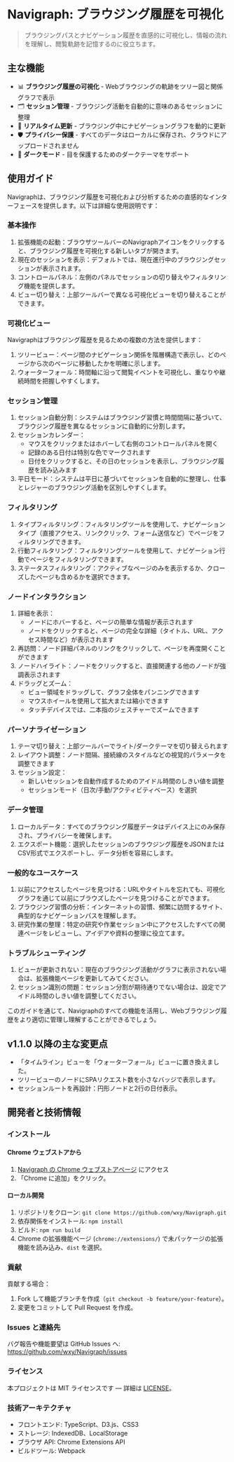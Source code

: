 Navigraph: ブラウジング履歴を可視化
===

> ブラウジングパスとナビゲーション履歴を直感的に可視化し、情報の流れを理解し、閲覧軌跡を記憶するのに役立ちます。

## 主な機能

- 📊 **ブラウジング履歴の可視化** - Webブラウジングの軌跡をツリー図と関係グラフで表示
- 🗂️ **セッション管理** - ブラウジング活動を自動的に意味のあるセッションに整理
- 🔄 **リアルタイム更新** - ブラウジング中にナビゲーショングラフを動的に更新
- 🛡️ **プライバシー保護** - すべてのデータはローカルに保存され、クラウドにアップロードされません
- 🌙 **ダークモード** - 目を保護するためのダークテーマをサポート



## 使用ガイド

Navigraphは、ブラウジング履歴を可視化および分析するための直感的なインターフェースを提供します。以下は詳細な使用説明です：

### 基本操作

1. 拡張機能の起動：ブラウザツールバーのNavigraphアイコンをクリックすると、ブラウジング履歴を可視化する新しいタブが開きます。
2. 現在のセッションを表示：デフォルトでは、現在進行中のブラウジングセッションが表示されます。
3. コントロールパネル：左側のパネルでセッションの切り替えやフィルタリング機能を提供します。
4. ビュー切り替え：上部ツールバーで異なる可視化ビューを切り替えることができます。

### 可視化ビュー

Navigraphはブラウジング履歴を見るための複数の方法を提供します：

1. ツリービュー：ページ間のナビゲーション関係を階層構造で表示し、どのページから次のページに移動したかを明確に示します。
2. ウォーターフォール：時間軸に沿って閲覧イベントを可視化し、重なりや継続時間を把握しやすくします。

### セッション管理

1. セッション自動分割：システムはブラウジング習慣と時間間隔に基づいて、ブラウジング履歴を異なるセッションに自動的に分割します。
2. セッションカレンダー：
   - マウスをクリックまたはホバーして右側のコントロールパネルを開く
   - 記録のある日付は特別な色でマークされます
   - 日付をクリックすると、その日のセッションを表示し、ブラウジング履歴を読み込みます
3. 平日モード：システムは平日に基づいてセッションを自動的に整理し、仕事とレジャーのブラウジング活動を区別しやすくします。

### フィルタリング

1. タイプフィルタリング：フィルタリングツールを使用して、ナビゲーションタイプ（直接アクセス、リンククリック、フォーム送信など）でページをフィルタリングできます。
2. 行動フィルタリング：フィルタリングツールを使用して、ナビゲーション行動でページをフィルタリングできます。
3. ステータスフィルタリング：アクティブなページのみを表示するか、クローズしたページも含めるかを選択できます。

### ノードインタラクション

1. 詳細を表示：
   - ノードにホバーすると、ページの簡単な情報が表示されます
   - ノードをクリックすると、ページの完全な詳細（タイトル、URL、アクセス時間など）が表示されます
2. 再訪問：ノード詳細パネルのリンクをクリックして、ページを再度開くことができます
3. ノードハイライト：ノードをクリックすると、直接関連する他のノードが強調表示されます
4. ドラッグとズーム：
   - ビュー領域をドラッグして、グラフ全体をパンニングできます
   - マウスホイールを使用して拡大または縮小できます
   - タッチデバイスでは、二本指のジェスチャーでズームできます

### パーソナライゼーション

1. テーマ切り替え：上部ツールバーでライト/ダークテーマを切り替えられます
2. レイアウト調整：ノード間隔、接続線のスタイルなどの視覚的パラメータを調整できます
3. セッション設定：
   - 新しいセッションを自動作成するためのアイドル時間のしきい値を調整
   - セッションモード（日次/手動/アクティビティベース）を選択

### データ管理

1. ローカルデータ：すべてのブラウジング履歴データはデバイス上にのみ保存され、プライバシーを確保します。
2. エクスポート機能：選択したセッションのブラウジング履歴をJSONまたはCSV形式でエクスポートし、データ分析を容易にします。

### 一般的なユースケース

1. 以前にアクセスしたページを見つける：URLやタイトルを忘れても、可視化グラフを通じて以前にブラウズしたページを見つけることができます。
2. ブラウジング習慣の分析：インターネットの習慣、頻繁に訪問するサイト、典型的なナビゲーションパスを理解します。
3. 研究作業の整理：特定の研究や作業セッション中にアクセスしたすべての関連ページをレビューし、アイデアや資料の整理に役立てます。

### トラブルシューティング

1. ビューが更新されない：現在のブラウジング活動がグラフに表示されない場合は、拡張機能ページを更新してみてください。
2. セッション識別の問題：セッション分割が期待通りでない場合は、設定でアイドル時間のしきい値を調整してください。

このガイドを通じて、Navigraphのすべての機能を活用し、Webブラウジング履歴をより適切に管理し理解することができるでしょう。

## v1.1.0 以降の主な変更点

- 「タイムライン」ビューを「ウォーターフォール」ビューに置き換えました。
- ツリービューのノードにSPAリクエスト数を小さなバッジで表示します。
- セッションルートを再設計：円形ノードと2行の日付表示。

## 開発者と技術情報

### インストール

#### Chrome ウェブストアから

1. [Navigraph の Chrome ウェブストアページ](https://chrome.google.com/webstore/detail/navigraph/jfjgdldpgmnhclffkkcnbhleijeopkhi) にアクセス
2. 「Chrome に追加」をクリック。

#### ローカル開発

1. リポジトリをクローン: `git clone https://github.com/wxy/Navigraph.git`
2. 依存関係をインストール: `npm install`
3. ビルド: `npm run build`
4. Chrome の拡張機能ページ (`chrome://extensions/`) で未パッケージの拡張機能を読み込み、`dist` を選択。

### 貢献

貢献する場合：

1. Fork して機能ブランチを作成（`git checkout -b feature/your-feature`）。
2. 変更をコミットして Pull Request を作成。

### Issues と連絡先

バグ報告や機能要望は GitHub Issues へ: https://github.com/wxy/Navigraph/issues

### ライセンス

本プロジェクトは MIT ライセンスです — 詳細は [LICENSE](LICENSE)。

### 技術アーキテクチャ

- フロントエンド: TypeScript、D3.js、CSS3
- ストレージ: IndexedDB、LocalStorage
- ブラウザ API: Chrome Extensions API
- ビルドツール: Webpack